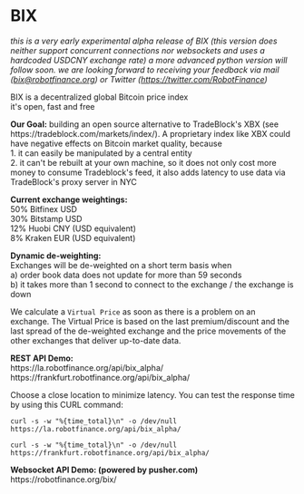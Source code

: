 # BIX

<i>this is a very early experimental alpha release of BIX (this version does neither support concurrent connections nor websockets and uses a hardcoded USDCNY exchange rate) a more advanced python version will follow soon. we are looking forward to receiving your feedback via mail (bix@robotfinance.org) or Twitter (https://twitter.com/RobotFinance)</i>

BIX is a decentralized global Bitcoin price index<br>
it's open, fast and free

<p><b>Our Goal:</b> building an open source alternative to TradeBlock's XBX (see https://tradeblock.com/markets/index/). A proprietary index like XBX could have negative effects on Bitcoin market quality, because<br>
1. it can easily be manipulated by a central entity<br>
2. it can't be rebuilt at your own machine, so it does not only cost more money to consume Tradeblock's feed, it also adds latency to use data via TradeBlock's proxy server in NYC</p>

<p><b>Current exchange weightings:</b><br>
50% Bitfinex USD<br>
30% Bitstamp USD<br>
12% Huobi CNY (USD equivalent)<br>
8% Kraken EUR (USD equivalent)<p>

<p><b>Dynamic de-weighting:</b><br>
Exchanges will be de-weighted on a short term basis when<br>
a) order book data does not update for more than 59 seconds<br>
b) it takes more than 1 second to connect to the exchange / the exchange is down</p>

<p>We calculate a <code>Virtual Price</code> as soon as there is a problem on an exchange. The Virtual Price is based on the last premium/discount and the last spread of the de-weighted exchange and the price movements of the other exchanges that deliver up-to-date data.</p>

<p><b>REST API Demo:</b><br>
https://la.robotfinance.org/api/bix_alpha/<br>
https://frankfurt.robotfinance.org/api/bix_alpha/</p>
<p>Choose a close location to minimize latency. You can test the response time by using this CURL command:</p>
<p><code>curl -s -w "%{time_total}\n" -o /dev/null https://la.robotfinance.org/api/bix_alpha/</code></p>
<p><code>curl -s -w "%{time_total}\n" -o /dev/null https://frankfurt.robotfinance.org/api/bix_alpha/</code></p>
<p><b>Websocket API Demo: (powered by pusher.com)</b><br>
https://robotfinance.org/bix/</p>

